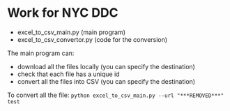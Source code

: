 # Work for NYC DDC

* excel_to_csv_main.py (main program)
* excel_to_csv_convertor.py (code for the conversion)

The main program can:
* download all the files locally (you can specify the destination)
* check that each file has a unique id
* convert all the files into CSV (you can specify the destination)

To convert all the file:
`python excel_to_csv_main.py --url "***REMOVED***"  test`